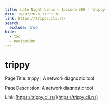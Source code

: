 ```yaml
---
title: Late Night Linux – Episode 269 - trippy
date: 19/02/2024 21:56:26
link: https://trippy.cli.rs/
search:
  exclude: true
hide:
  - toc
  - navigation
---
```


# trippy

Page Title: trippy | A network diagnostic tool

Page Description: A network diagnostic tool 

Link: [https://trippy.cli.rs/](https://trippy.cli.rs/)